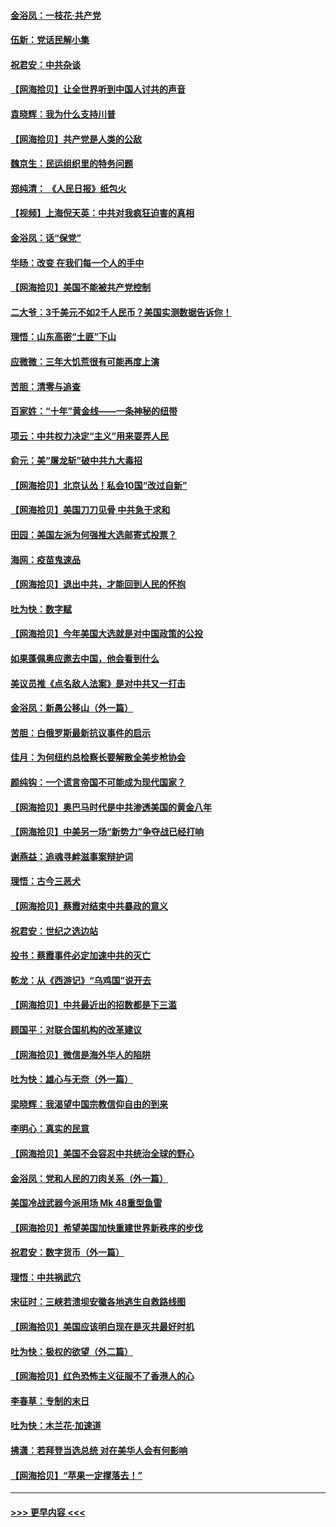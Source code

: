 #### [金浴凤：一枝花·共产党](../pages/nsc993/n12368757.md?t=08311702) 
#### [伍新：党话民解小集](../pages/nsc993/n12366907.md?t=08311702) 
#### [祝君安：中共杂谈](../pages/nsc993/n12366076.md?t=08311702) 
#### [【网海拾贝】让全世界听到中国人讨共的声音](../pages/nsc993/n12365569.md?t=08311702) 
#### [袁晓辉：我为什么支持川普](../pages/nsc993/n12362670.md?t=08311702) 
#### [【网海拾贝】共产党是人类的公敌](../pages/nsc993/n12363182.md?t=08311702) 
#### [魏京生：民运组织里的特务问题](../pages/nsc993/n12363010.md?t=08311702) 
#### [郑纯清： 《人民日报》纸包火](../pages/nsc993/n12362706.md?t=08311702) 
#### [【视频】上海倪天英：中共对我疯狂迫害的真相](../pages/nsc993/n12356341.md?t=08311702) 
#### [金浴凤：话“保党”](../pages/nsc993/n12361867.md?t=08311702) 
#### [华旸：改变 在我们每一个人的手中](../pages/nsc993/n12361774.md?t=08311702) 
#### [【网海拾贝】美国不能被共产党控制](../pages/nsc993/n12360271.md?t=08311702) 
#### [二大爷：3千美元不如2千人民币？美国实测数据告诉你！](../pages/nsc993/n12358563.md?t=08311702) 
#### [理悟：山东高密“土匪”下山](../pages/nsc993/n12358535.md?t=08311702) 
#### [应微微：三年大饥荒很有可能再度上演](../pages/nsc993/n12358523.md?t=08311702) 
#### [苦胆：清零与追查](../pages/nsc993/n12358501.md?t=08311702) 
#### [百家姓：“十年”黄金线——一条神秘的纽带](../pages/nsc993/n12358319.md?t=08311702) 
#### [项云：中共权力决定“主义”用来耍弄人民](../pages/nsc993/n12358172.md?t=08311702) 
#### [俞元：美“屠龙斩”破中共九大毒招](../pages/nsc993/n12357822.md?t=08311702) 
#### [【网海拾贝】北京认怂！私会10国“改过自新”](../pages/nsc993/n12357784.md?t=08311702) 
#### [【网海拾贝】美国刀刀见骨 中共急于求和](../pages/nsc993/n12355511.md?t=08311702) 
#### [田园：美国左派为何强推大选邮寄式投票？](../pages/nsc993/n12352963.md?t=08311702) 
#### [海网：疫苗鬼速品](../pages/nsc993/n12354438.md?t=08311702) 
#### [【网海拾贝】退出中共，才能回到人民的怀抱](../pages/nsc993/n12352634.md?t=08311702) 
#### [吐为快：数字赋](../pages/nsc993/n12352317.md?t=08311702) 
#### [【网海拾贝】今年美国大选就是对中国政策的公投](../pages/nsc993/n12350973.md?t=08311702) 
#### [如果蓬佩奥应邀去中国，他会看到什么](../pages/nsc993/n12350945.md?t=08311702) 
#### [美议员推《点名敌人法案》是对中共又一打击](../pages/nsc993/n12350765.md?t=08311702) 
#### [金浴凤：新愚公移山（外一篇）](../pages/nsc993/n12350253.md?t=08311702) 
#### [苦胆：白俄罗斯最新抗议事件的启示](../pages/nsc993/n12349989.md?t=08311702) 
#### [佳月：为何纽约总检察长要解散全美步枪协会](../pages/nsc993/n12349939.md?t=08311702) 
#### [颜纯钩：一个谎言帝国不可能成为现代国家？](../pages/nsc993/n12349898.md?t=08311702) 
#### [【网海拾贝】奥巴马时代是中共渗透美国的黄金八年](../pages/nsc993/n12349284.md?t=08311702) 
#### [【网海拾贝】中美另一场“新势力”争夺战已经打响](../pages/nsc993/n12346998.md?t=08311702) 
#### [谢燕益：追魂寻衅滋事案辩护词](../pages/nsc993/n12346892.md?t=08311702) 
#### [理悟：古今三恶犬](../pages/nsc993/n12345190.md?t=08311702) 
#### [【网海拾贝】蔡霞对结束中共暴政的意义](../pages/nsc993/n12344263.md?t=08311702) 
#### [祝君安：世纪之选边站](../pages/nsc993/n12342382.md?t=08311702) 
#### [投书：蔡霞事件必定加速中共的灭亡](../pages/nsc993/n12341881.md?t=08311702) 
#### [乾龙：从《西游记》“乌鸡国”说开去](../pages/nsc993/n12341690.md?t=08311702) 
#### [【网海拾贝】中共最近出的招数都是下三滥](../pages/nsc993/n12341593.md?t=08311702) 
#### [顾国平：对联合国机构的改革建议](../pages/nsc993/n12339928.md?t=08311702) 
#### [【网海拾贝】微信是海外华人的陷阱](../pages/nsc993/n12338868.md?t=08311702) 
#### [吐为快：雄心与无奈（外一篇）](../pages/nsc993/n12338132.md?t=08311702) 
#### [梁晓辉：我渴望中国宗教信仰自由的到来](../pages/nsc993/n12336657.md?t=08311702) 
#### [李明心：真实的民意](../pages/nsc993/n12336089.md?t=08311702) 
#### [【网海拾贝】美国不会容忍中共统治全球的野心](../pages/nsc993/n12336063.md?t=08311702) 
#### [金浴凤：党和人民的刀肉关系（外一篇）](../pages/nsc993/n12335834.md?t=08311702) 
#### [美国冷战武器今派用场 Mk 48重型鱼雷](../pages/nsc993/n12335354.md?t=08311702) 
#### [【网海拾贝】希望美国加快重建世界新秩序的步伐](../pages/nsc993/n12334224.md?t=08311702) 
#### [祝君安：数字货币（外一篇）](../pages/nsc993/n12334186.md?t=08311702) 
#### [理悟：中共祸武穴](../pages/nsc993/n12333962.md?t=08311702) 
#### [宋征时：三峡若溃坝安徽各地逃生自救路线图](../pages/nsc993/n12332450.md?t=08311702) 
#### [【网海拾贝】美国应该明白现在是灭共最好时机](../pages/nsc993/n12332313.md?t=08311702) 
#### [吐为快：极权的欲望（外二篇）](../pages/nsc993/n12332089.md?t=08311702) 
#### [【网海拾贝】红色恐怖主义征服不了香港人的心](../pages/nsc993/n12329296.md?t=08311702) 
#### [李春草：专制的末日](../pages/nsc993/n12329079.md?t=08311702) 
#### [吐为快：木兰花‧加速道](../pages/nsc993/n12327366.md?t=08311702) 
#### [拂潇：若拜登当选总统 对在美华人会有何影响](../pages/nsc993/n12295996.md?t=08311702) 
#### [【网海拾贝】“苹果一定撑落去！”](../pages/nsc993/n12326784.md?t=08311702) 

----
#### [ >>> 更早内容 <<< ](../indexes/nsc993-earlier.md)
